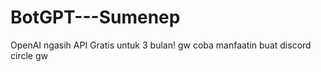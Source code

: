 # BotGPT---Sumenep
OpenAI ngasih API Gratis untuk 3 bulan! gw coba manfaatin buat discord circle gw
